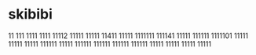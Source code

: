 # skibibi
11
111
1111
1111
11112
11111
11111
11411
11111
1111111
111141
11111
111111
1111101
11111
11111
11111
111111
11111
111111
111111
111111
111111
11111
11111
11111
11111
